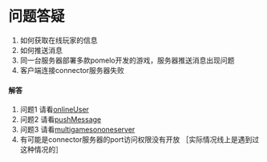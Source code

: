 # 问题答疑

1. 如何获取在线玩家的信息
2. 如何推送消息
3. 同一台服务器部署多款pomelo开发的游戏，服务器推送消息出现问题
4. 客户端连接connector服务器失败

#### 解答
1. 问题1 请看[onlineUser](../onlineUser/)
2. 问题2 请看[pushMessage](../pushMessage/)
3. 问题3 请看[multigamesononeserver](../multigamesononeserver)
4. 有可能是connector服务器的port访问权限没有开放 ［实际情况线上是遇到过这种情况的］
